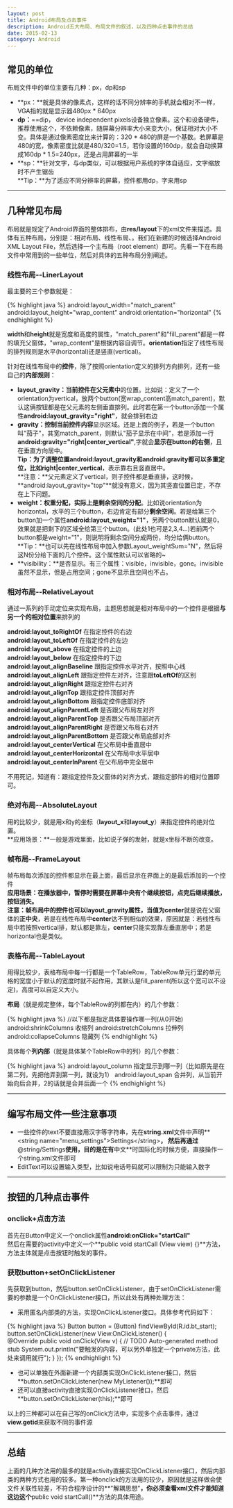 ```yaml
---
layout: post
title: Android布局及点击事件
description: Android五大布局、布局文件的叙述，以及四种点击事件的总结
date: 2015-02-13
category: Android
---
```


## 常见的单位 
布局文件中的单位主要有几种：px，dp和sp

* **px：**就是具体的像素点，这样的话不同分辨率的手机就会相对不一样，VGA指的就是显示器480px \* 640px
* **dp：**==dip， device independent pixels设备独立像素。这个和设备硬件， 推荐使用这个，不依赖像素，随屏幕分辨率大小来变大小，保证相对大小不变。具体是通过像素密度比来计算的：320 \* 480的屏是一个基数。若屏幕是480的宽，像素密度比就是480/320=1.5，若你设置的160dp，就会自动换算成160dp \* 1.5=240px，还是占用屏幕的一半
* **sp：**针对文字，与dp类似，可以根据用户系统的字体自适应，文字缩放时不产生锯齿    
**Tip：**为了适应不同分辨率的屏幕，控件都用dp，字来用sp

- - -

## 几种常见布局
布局就是规定了Android界面的整体排布，由**res/layout**下的xml文件来描述。具体有五种布局，分别是：相对布局、线性布局、。我们在新建的时候选择Android XML Layout File，然后选择一个主布局（root element）即可。先看一下在布局文件中常用到的一些单位，然后对具体的五种布局分别阐述。

### 线性布局--LinerLayout
最主要的三个参数就是：

{% highlight java %} 
android:layout_width="match_parent"
android:layout_height="wrap_content"
android:orientation="horizontal" 
{% endhighlight %}

**width**和**height**就是宽度和高度的属性，"match_parent"和"fill_parent"都是一样的填充父窗体，"wrap_content"是根据内容自调节。**orientation**指定了线性布局的排列规则是水平(horizontal)还是竖直(vertical)。     

针对在线性布局中的**控件**，除了按照orientation定义的排列方向排列，还有一些自己的**内部规则**：

* **layout_gravity：**当前**控件在父元素中**的位置。比如说：定义了一个orientation为vertical，放两个button(宽wrap_content高match_parent)，默认这俩按钮都是在父元素的左侧垂直排列。此时若在第一个button添加一个属性**android:layout_gravity="right"**，就会排到右边
* **gravity：**控制当前**控件内容**显示区域。还是上面的例子，若是一个button叫"茄子"，其宽match_parent，则默认"茄子显示在中间"，若是添加一行**android:gravity="right|center_vertical"**,字就会**显示在button的右侧**，且在垂直方向居中。    
**Tip：**为了调整位置android:layout_gravity和android:gravity都可以多重定位，比如**right|center_vertical**，表示靠右且竖直居中。     
**注意：**父元素定义了vertical，则子控件都是垂直排，这时候，**android:layout_gravity="top"**就没有意义，因为其竖直位置已定，不存在上下问题。        
* **weight：**权重分配，实际上是**剩余空间的分配**。比如说orientation为horizontal，水平的三个button，右边肯定有部分**剩余空间**。若是给第三个button加一个属性**android:layout_weight="1"**，另两个button默认就是0，效果就是把剩下的区域全给第三个button。(此处1也可是2,3,4...)若前两个button都是weight="1"，则说明将剩余空间分成两份，均分给俩button。    
**Tip：**也可以先在线性布局中加入参数Layout_weightSum="N"，然后将这N份分给下面的几个控件。这个属性默认可以省略的~      
* **visibility：**是否显示。有三个属性：visible，invisible，gone。invisible虽然不显示，但是占用空间；gone不显示且空间也不占。

### 相对布局--RelativeLayout
通过一系列的手动定位来实现布局，主题思想就是相对布局中的一个控件是根据**与另一个的相对位置**来排列的

**android:layout_toRightOf**	在指定控件的右边      
**android:layout_toLeftOf**		在指定控件的左边      
**android:layout_above**		在指定控件的上边      
**android:layout_below**		在指定控件的下边      
**android:layout_alignBaseline**	跟指定控件水平对齐，按照中心线      
**android:layout_alignLeft**		跟指定控件左对齐，注意跟**toLeftOf**的区别      
**android:layout_alignRight**	跟指定控件右对齐      
**android:layout_alignTop**		跟指定控件顶部对齐      
**android:layout_alignBottom**	跟指定控件底部对齐      
**android:layout_alignParentLeft**	是否跟父布局左对齐      
**android:layout_alignParentTop**	是否跟父布局顶部对齐      
**android:layout_alignParentRight**	是否跟父布局右对齐      
**android:layout_alignParentBottom**	是否跟父布局底部对齐      
**android:layout_centerVertical**		在父布局中垂直居中      
**android:layout_centerHorizontal**	在父布局中水平居中      
**android:layout_centerInParent**	在父布局中完全居中      

不用死记，知道有：跟指定控件及父窗体的对齐方式，跟指定部件的相对位置即可。

### 绝对布局--AbsoluteLayout 
用的比较少，就是用x和y的坐标（**layout_x**和**layout_y**）来指定控件的绝对位置。    
**应用场景：**一般是游戏里面，比如说子弹的发射，就是x坐标不断的改变。

### 帧布局--FrameLayout 
帧布局每次添加的控件都显示在最上面，最后显示在界面上的是最后添加的一个控件     
**应用场景：**在播放器中，暂停时需要在屏幕中央有个继续按钮，点完后继续播放，按钮消失。     
**注意：**帧布局中的控件也可以**layout_gravity**属性，当值为**center**就是说在父窗体的**正中央**，若是在线性布局中**center**达不到相似的效果，原因就是：若线性布局中若按照vertical排，默认都是靠左，**center**只能实现靠左垂直居中；若是horizontal也是类似。

### 表格布局--TableLayout 

用得比较少，表格布局中每一行都是一个TableRow，TableRow单元行里的单元格的宽度小于默认的宽度时就不起作用，其默认是fill_parent(所以这个宽可以不设定)，高度可以自定义大小。

**布局**（就是规定整体，每个TableRow的列都在内）的几个参数：

{% highlight java %} 
//以下都是指定具体要操作哪一列(从0开始)
android:shrinkColumns		收缩列
android:stretchColumns		拉伸列
android:collapseColumns		隐藏列
{% endhighlight %}

具体每个**列内部**（就是具体某个TableRow中的列）的几个参数：

{% highlight java %} 
android:layout_column	指定显示到哪一列（比如原先是在第二列，先把他弄到第一列，就设为1）
android:layout_span		合并列，从当前开始向后合并，2的话就是合并后面一个
{% endhighlight %}

- - -

## 编写布局文件一些注意事项

* 一些控件的text不要直接用汉字等字符串，先在**string.xml**文件中声明**\<string name="menu_settings">Settings\</string>**， 然后再通过**@string/Settings**使用，目的是在有**中文**时国际化的时候方便，直接操作一个string.xml文件即可
* EditText可以设置输入类型，比如说电话号码就可以限制为只能输入数字

- - -

## 按钮的几种点击事件

### onclick+点击方法
首先在Button中定义一个onclick属性**android:onClick="startCall"**    
然后在需要的activity中定义一个**public void startCall (View view) {}**方法，方法主体就是点击按钮时触发的事件。

### 获取button+setOnClickListener
先获取到button，然后button.setOnClickListener，由于setOnClickListener需要的参数是一个OnClickListener接口，所以此处有两种处理方法：

* 采用匿名内部类的方法，实现OnClickListener接口。具体参考代码如下：

{% highlight java %} 
Button button = (Button) findViewById(R.id.bt_start);
button.setOnClickListener(new View.OnClickListener() {		
	@Override
	public void onClick(View v) {
		// TODO Auto-generated method stub
		System.out.println("要触发的内容，可以另外单独定一个private方法，此处来调用就行");
	}
});
{% endhighlight %}

* 也可以单独在外面新建一个内部类实现OnClickListener接口，然后**button.setOnClickListener(new MyListener());**即可
* 还可以直接activity直接实现OnClickListener接口，然后**button.setOnClickListener(this);**即可

以上的三种都可以在自己写的onClick方法中，实现多个点击事件，通过**view.getid**来获取不同的事件源

- - -

## 总结
上面的几种方法用的最多的就是activity直接实现OnClickListener接口，然后内部类的两种方式也用的较多。第一种onclick的方法用的较少，原因就是这样做会使文件关联性较差，不符合程序设计的**"解耦思想"**，你必须查看xml文件才能知道这边这个**public void startCall()**方法的具体用途。

